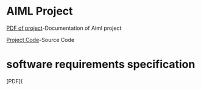 # AIML Project

[PDF of project](https://github.com/TejavathChakridhar/PROJECTS_/blob/main/aimlfinal.pdf)-Documentation of Aiml project

[Project Code](https://github.com/TejavathChakridhar/PROJECTS_/blob/main/project.ipynb)-Source Code 



# software requirements specification

[PDF](
